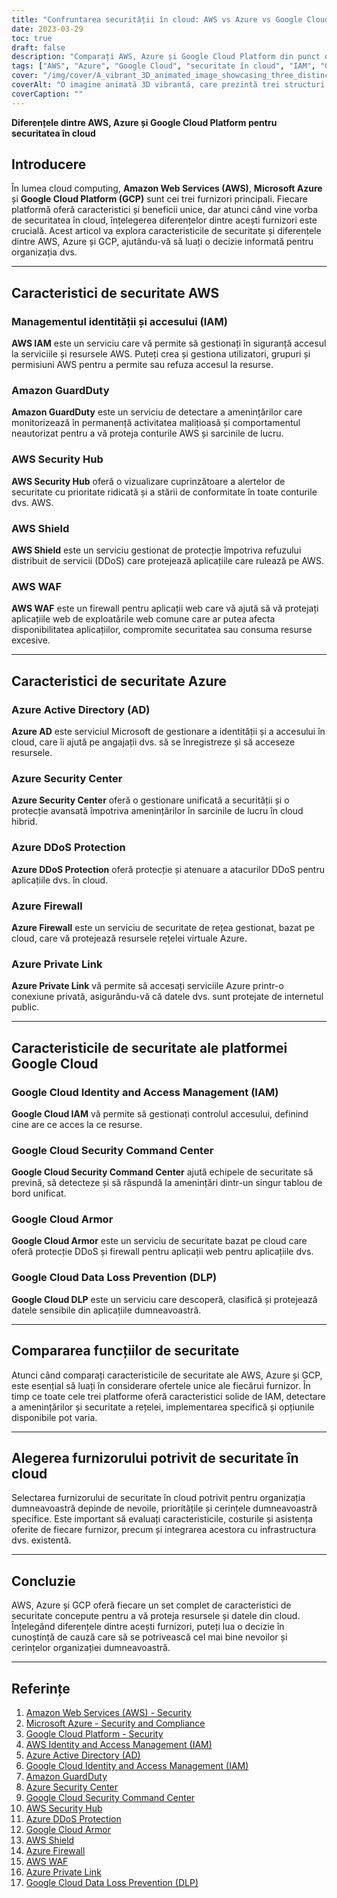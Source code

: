 ```yaml
---
title: "Confruntarea securității în cloud: AWS vs Azure vs Google Cloud Platform"
date: 2023-03-29
toc: true
draft: false
description: "Comparați AWS, Azure și Google Cloud Platform din punct de vedere al securității în cloud și aflați care sunt diferențele pentru a lua o decizie informată pentru organizația dumneavoastră."
tags: ["AWS", "Azure", "Google Cloud", "securitate în cloud", "IAM", "GuardDuty", "Centrul de securitate", "Centrul de comandă al securității", "Protecție DDoS", "Cloud Armor", "WAF", "Legătură privată", "DLP", "cloud computing", "servicii cloud", "furnizori de cloud", "protecția datelor", "securitate cibernetică", "securitatea infrastructurii"]
cover: "/img/cover/A_vibrant_3D_animated_image_showcasing_three_distinct_cloud.png"
coverAlt: "O imagine animată 3D vibrantă, care prezintă trei structuri cloud distincte reprezentând AWS, Azure și Google Cloud Platform, cu simboluri de scut suprapuse peste fiecare nor pentru a simboliza ofertele de securitate ale acestora."
coverCaption: ""
---
```


**Diferențele dintre AWS, Azure și Google Cloud Platform pentru securitatea în cloud**

## Introducere

În lumea cloud computing, **Amazon Web Services (AWS)**, **Microsoft Azure** și **Google Cloud Platform (GCP)** sunt cei trei furnizori principali. Fiecare platformă oferă caracteristici și beneficii unice, dar atunci când vine vorba de securitatea în cloud, înțelegerea diferențelor dintre acești furnizori este crucială. Acest articol va explora caracteristicile de securitate și diferențele dintre AWS, Azure și GCP, ajutându-vă să luați o decizie informată pentru organizația dvs.

______

## Caracteristici de securitate AWS

### Managementul identității și accesului (IAM)

**AWS IAM** este un serviciu care vă permite să gestionați în siguranță accesul la serviciile și resursele AWS. Puteți crea și gestiona utilizatori, grupuri și permisiuni AWS pentru a permite sau refuza accesul la resurse.

### Amazon GuardDuty

**Amazon GuardDuty** este un serviciu de detectare a amenințărilor care monitorizează în permanență activitatea malițioasă și comportamentul neautorizat pentru a vă proteja conturile AWS și sarcinile de lucru.

### AWS Security Hub

**AWS Security Hub** oferă o vizualizare cuprinzătoare a alertelor de securitate cu prioritate ridicată și a stării de conformitate în toate conturile dvs. AWS.

### AWS Shield

**AWS Shield** este un serviciu gestionat de protecție împotriva refuzului distribuit de servicii (DDoS) care protejează aplicațiile care rulează pe AWS.

### AWS WAF

**AWS WAF** este un firewall pentru aplicații web care vă ajută să vă protejați aplicațiile web de exploatările web comune care ar putea afecta disponibilitatea aplicațiilor, compromite securitatea sau consuma resurse excesive.

______

## Caracteristici de securitate Azure

### Azure Active Directory (AD)

**Azure AD** este serviciul Microsoft de gestionare a identității și a accesului în cloud, care îi ajută pe angajații dvs. să se înregistreze și să acceseze resursele.

### Azure Security Center

**Azure Security Center** oferă o gestionare unificată a securității și o protecție avansată împotriva amenințărilor în sarcinile de lucru în cloud hibrid.

### Azure DDoS Protection

**Azure DDoS Protection** oferă protecție și atenuare a atacurilor DDoS pentru aplicațiile dvs. în cloud.

### Azure Firewall

**Azure Firewall** este un serviciu de securitate de rețea gestionat, bazat pe cloud, care vă protejează resursele rețelei virtuale Azure.

### Azure Private Link

**Azure Private Link** vă permite să accesați serviciile Azure printr-o conexiune privată, asigurându-vă că datele dvs. sunt protejate de internetul public.

______

## Caracteristicile de securitate ale platformei Google Cloud

### Google Cloud Identity and Access Management (IAM)

**Google Cloud IAM** vă permite să gestionați controlul accesului, definind cine are ce acces la ce resurse.

### Google Cloud Security Command Center

**Google Cloud Security Command Center** ajută echipele de securitate să prevină, să detecteze și să răspundă la amenințări dintr-un singur tablou de bord unificat.

### Google Cloud Armor

**Google Cloud Armor** este un serviciu de securitate bazat pe cloud care oferă protecție DDoS și firewall pentru aplicații web pentru aplicațiile dvs.

### Google Cloud Data Loss Prevention (DLP)

**Google Cloud DLP** este un serviciu care descoperă, clasifică și protejează datele sensibile din aplicațiile dumneavoastră.

______

## Compararea funcțiilor de securitate

Atunci când comparați caracteristicile de securitate ale AWS, Azure și GCP, este esențial să luați în considerare ofertele unice ale fiecărui furnizor. În timp ce toate cele trei platforme oferă caracteristici solide de IAM, detectare a amenințărilor și securitate a rețelei, implementarea specifică și opțiunile disponibile pot varia.

______

## Alegerea furnizorului potrivit de securitate în cloud

Selectarea furnizorului de securitate în cloud potrivit pentru organizația dumneavoastră depinde de nevoile, prioritățile și cerințele dumneavoastră specifice. Este important să evaluați caracteristicile, costurile și asistența oferite de fiecare furnizor, precum și integrarea acestora cu infrastructura dvs. existentă.

______

## Concluzie

AWS, Azure și GCP oferă fiecare un set complet de caracteristici de securitate concepute pentru a vă proteja resursele și datele din cloud. Înțelegând diferențele dintre acești furnizori, puteți lua o decizie în cunoștință de cauză care să se potrivească cel mai bine nevoilor și cerințelor organizației dumneavoastră.

______

## Referințe

1. [Amazon Web Services (AWS) - Security](https://aws.amazon.com/security/)
2. [Microsoft Azure - Security and Compliance](https://azure.microsoft.com/en-us/overview/security/)
3. [Google Cloud Platform - Security](https://cloud.google.com/security)
4. [AWS Identity and Access Management (IAM)](https://aws.amazon.com/iam/)
5. [Azure Active Directory (AD)](https://azure.microsoft.com/en-us/services/active-directory/)
6. [Google Cloud Identity and Access Management (IAM)](https://cloud.google.com/iam)
7. [Amazon GuardDuty](https://aws.amazon.com/guardduty/)
8. [Azure Security Center](https://azure.microsoft.com/en-us/services/security-center/)
9. [Google Cloud Security Command Center](https://cloud.google.com/security-command-center)
10. [AWS Security Hub](https://aws.amazon.com/security-hub/)
11. [Azure DDoS Protection](https://azure.microsoft.com/en-us/services/ddos-protection/)
12. [Google Cloud Armor](https://cloud.google.com/armor)
13. [AWS Shield](https://aws.amazon.com/shield/)
14. [Azure Firewall](https://azure.microsoft.com/en-us/services/azure-firewall/)
15. [AWS WAF](https://aws.amazon.com/waf/)
16. [Azure Private Link](https://azure.microsoft.com/en-us/services/private-link/)
17. [Google Cloud Data Loss Prevention (DLP)](https://cloud.google.com/dlp)


